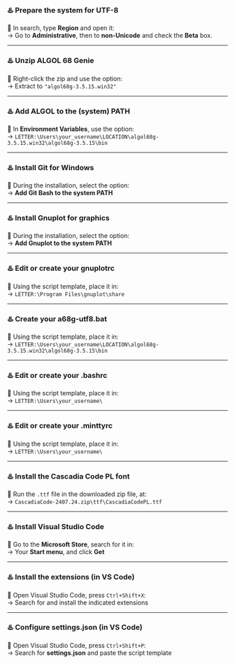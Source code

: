 ### ♨️ Prepare the system for UTF-8
🌃 In search, type **Region** and open it:  
→ Go to **Administrative**, then to **non-Unicode** and check the **Beta** box.

---

### ♨️ Unzip ALGOL 68 Genie
🌃 Right-click the zip and use the option:  
→ Extract to `"algol68g-3.5.15.win32"`

---

### ♨️ Add ALGOL to the (system) PATH
🌃 In **Environment Variables**, use the option:  
→ `LETTER:\Users\your_username\LOCATION\algol68g-3.5.15.win32\algol68g-3.5.15\bin`

---

### ♨️ Install Git for Windows
🌃 During the installation, select the option:  
→ **Add Git Bash to the system PATH**

---

### ♨️ Install Gnuplot for graphics
🌃 During the installation, select the option:  
→ **Add Gnuplot to the system PATH**

---

### ♨️ Edit or create your gnuplotrc        
🌃 Using the script template, place it in:       
→ `LETTER:\Program Files\gnuplot\share`          

---

### ♨️ Create your a68g-utf8.bat
🌃 Using the script template, place it in:  
→ `LETTER:\Users\your_username\LOCATION\algol68g-3.5.15.win32\algol68g-3.5.15\bin`

---

### ♨️ Edit or create your .bashrc
🌃 Using the script template, place it in:  
→ `LETTER:\Users\your_username\`

---

### ♨️ Edit or create your .minttyrc
🌃 Using the script template, place it in:  
→ `LETTER:\Users\your_username\`

---

### ♨️ Install the Cascadia Code PL font
🌃 Run the `.ttf` file in the downloaded zip file, at:  
→ `CascadiaCode-2407.24.zip\ttf\CascadiaCodePL.ttf`

---

### ♨️ Install Visual Studio Code
🌃 Go to the **Microsoft Store**, search for it in:  
→ Your **Start menu**, and click **Get**

---

### ♨️ Install the extensions (in VS Code)
🌃 Open Visual Studio Code, press `Ctrl+Shift+X`:  
→ Search for and install the indicated extensions

---

### ♨️ Configure settings.json (in VS Code)
🌃 Open Visual Studio Code, press `Ctrl+Shift+P`:  
→ Search for **settings.json** and paste the script template
